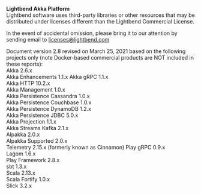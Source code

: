**Lightbend Akka Platform**			
Lightbend software uses third-party libraries or other resources that may be distributed under licenses different than the Lightbend Commercial License.

In the event of accidental omission, please bring it to our attention by sending email to licenses@lightbend.com

Document version 2.8 revised on March 25, 2021 based on the following projects only (note Docker-based commercial products are NOT included in these reports):									
	Akka 2.6.x								
	Akka Enhancements 1.1.x
	Akka gRPC 1.1.x							
	Akka HTTP 10.2.x							
	Akka Management 1.0.x					
	Akka Persistence Cassandra 1.0.x		
	Akka Persistence Couchbase 1.0.x		
	Akka Persistence DynamoDB 1.2.x		
	Akka Persistence JDBC 5.0.x			
	Akka Projection 1.1.x					
	Akka Streams Kafka 2.1.x				
	Alpakka 2.0.x								
	Alpakka Supported 2.0.x					
	Telemetry 2.15.x (formerly known as Cinnamon)
	Play gRPC 0.9.x							
	Lagom 1.6.x								
	Play Framework 2.8.x					
	sbt 1.3.x								
	Scala 2.13.x								
	Scala Fortify 1.0.x						
	Slick 3.2.x	

